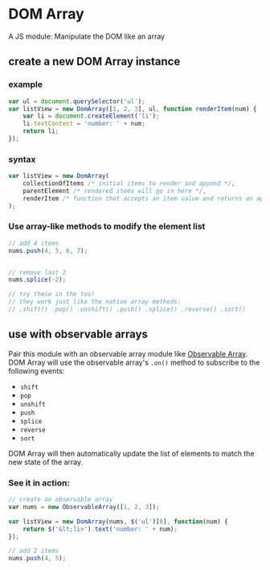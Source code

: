 # DOM Array

A JS module: Manipulate the DOM like an array

## create a new DOM Array instance

### example
```js
var ul = document.querySelector('ul');
var listView = new DomArray([1, 2, 3], ul, function renderItem(num) {
	var li = document.createElement('li');
	li.textContent = 'number: ' + num;
	return li;
});
```

### syntax
```js
var listView = new DomArray(
	collectionOfItems /* initial items to render and append */,
	parentElement /* rendered items will go in here */,
	renderItem /* function that accepts an item value and returns an appendable DOM node */
);
```

### Use array-like methods to modify the element list
```js
// add 4 items
nums.push(4, 5, 6, 7);


// remove last 2
nums.splice(-2);

// try these in the too!
// they work just like the native array methods:
// .shift() .pop() .unshift() .push() .splice() .reverse() .sort()
```

## use with observable arrays
Pair this module with an observable array module like [Observable Array](https://github.com/Daniel-Hug/observable-array). DOM Array will use the observable array's `.on()` method to subscribe to the following events:
  - `shift`
  - `pop`
  - `unshift`
  - `push`
  - `splice`
  - `reverse`
  - `sort`

DOM Array will then automatically update the list of elements to match the new state of the array.

### See it in action:
```js
// create an observable array
var nums = new ObservableArray([1, 2, 3]);

var listView = new DomArray(nums, $('ul')[0], function(num) {
    return $('&lt;li>').text('number: ' + num);
});

// add 2 items
nums.push(4, 5);
```